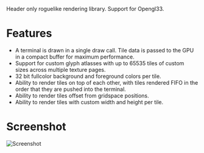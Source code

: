 Header only roguelike rendering library. Support for Opengl33.

# Features
 * A terminal is drawn in a single draw call. Tile data is passed to the GPU in a compact buffer for maximum performance.
 * Support for custom glyph atlasses with up to 65535 tiles of custom sizes across multiple texture pages.
 * 32 bit fullcolor background and foreground colors per tile.
 * Ability to render tiles on top of each other, with tiles rendered FIFO in the order that they are pushed into the terminal.
 * Ability to render tiles offset from gridspace positions.
 * Ability to render tiles with custom width and height per tile.
# Screenshot
![Screenshot](https://user-images.githubusercontent.com/60055347/162460417-d6114d2f-2386-4eae-ad15-e2db4062a078.png)
